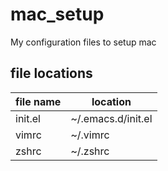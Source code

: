 # mac_setup
My configuration files to setup mac

## file locations

|file name |location |
|----------|----------|
|init.el| ~/.emacs.d/init.el|
|vimrc |~/.vimrc |
|zshrc |~/.zshrc |
